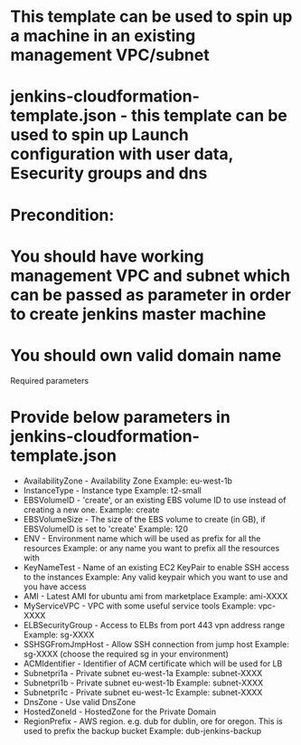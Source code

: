 # This template can be used to spin up a machine in an existing management VPC/subnet
# jenkins-cloudformation-template.json - this template can be used to spin up Launch configuration with user data, Esecurity groups and dns

# Precondition: 
# You should have working management VPC and subnet which can be passed as parameter in order to create jenkins master machine
# You should own valid domain name

Required parameters
# Provide below parameters in jenkins-cloudformation-template.json
* AvailabilityZone - Availability Zone
  Example: eu-west-1b
* InstanceType - Instance type
  Example: t2-small
* EBSVolumeID - 'create', or an existing EBS volume ID to use instead of creating a new one.
  Example: create
* EBSVolumeSize - The size of the EBS volume to create (in GB), if EBSVolumeID is set to 'create'
  Example: 120
* ENV - Environment name which will be used as prefix for all the resources
  Example: <project specific name> or any name you want to prefix all the resources with
* KeyNameTest - Name of an existing EC2 KeyPair to enable SSH access to the instances
  Example: Any valid keypair which you want to use and you have access
* AMI - Latest AMI for ubuntu ami from marketplace
  Example: ami-XXXX
* MyServiceVPC - VPC with some useful service tools
  Example: vpc-XXXX
* ELBSecurityGroup - Access to ELBs from port 443 vpn address range
  Example: sg-XXXX
* SSHSGFromJmpHost - Allow SSH connection from jump host
  Example: sg-XXXX (choose the required sg in your environment)
* ACMIdentifier - Identifier of ACM certificate which will be used for LB
* Subnetpri1a - Private subnet eu-west-1a
  Example: subnet-XXXX
* Subnetpri1b - Private subnet eu-west-1b
  Example: subnet-XXXX
* Subnetpri1c - Private subnet eu-west-1c
  Example: subnet-XXXX
* DnsZone - Use valid DnsZone
* HostedZoneId - HostedZone for the Private Domain
* RegionPrefix - AWS region. e.g. dub for dublin, ore for oregon. This is used to prefix the backup bucket
  Example: dub-jenkins-backup

